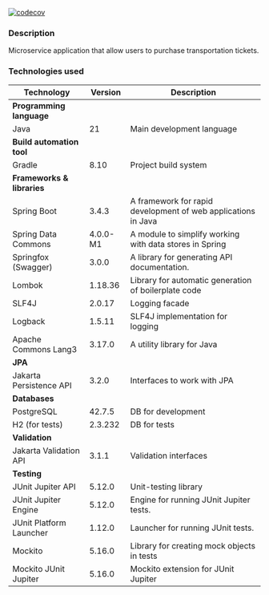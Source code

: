 [![codecov](https://codecov.io/gh/CyberXAndrew/transport-ticket-system/graph/badge.svg?token=I5AEBG3WVJ)](https://codecov.io/gh/CyberXAndrew/transport-ticket-system)

### Description
Microservice application that allow users to purchase transportation tickets.
### Technologies used
| Technology                 | Version  | Description                                                   |
|----------------------------|----------|---------------------------------------------------------------|
| **Programming language**   |          |                                                               |
| Java                       | 21       | Main development language                                     |
| **Build automation tool**  |          |                                                               |
| Gradle                     | 8.10     | Project build system                                          |
| **Frameworks & libraries** |          |                                                               |
| Spring Boot                | 3.4.3    | A framework for rapid development of web applications in Java |
| Spring Data Commons        | 4.0.0-M1 | A module to simplify working with data stores in Spring       |
| Springfox (Swagger)        | 3.0.0    | A library for generating API documentation.                   |
| Lombok                     | 1.18.36  | Library for automatic generation of boilerplate code          |
| SLF4J                      | 2.0.17   | Logging facade                                                |
| Logback                    | 1.5.11   | SLF4J implementation for logging                              |
| Apache Commons Lang3       | 3.17.0   | A utility library for Java                                    |
| **JPA**                    |          |                                                               |
| Jakarta Persistence API    | 3.2.0    | Interfaces to work with JPA                                   |
| **Databases**              |          |                                                               |
| PostgreSQL                 | 42.7.5   | DB for development                                            |
| H2 (for tests)             | 2.3.232  | DB for tests                                                  |
| **Validation**             |          |                                                               |
| Jakarta Validation API     | 3.1.1    | Validation interfaces                                         |
| **Testing**                |          |                                                               |
| JUnit Jupiter API          | 5.12.0   | Unit-testing library                                          |
| JUnit Jupiter Engine       | 5.12.0   | Engine for running JUnit Jupiter tests.                       |
| JUnit Platform Launcher    | 1.12.0   | Launcher for running JUnit tests.                             |
| Mockito                    | 5.16.0   | Library for creating mock objects in tests                    |
| Mockito JUnit Jupiter      | 5.16.0   | Mockito extension for JUnit Jupiter                           |
